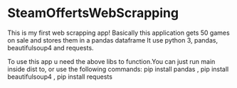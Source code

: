 # SteamOffertsWebScrapping
This is my first web scrapping app!
Basically this application gets 50 games on sale and stores them in a pandas dataframe
It use python 3, pandas, beautifulsoup4 and requests.

To use this app u need the above libs to function.You can just run main inside dist to, or use the following commands:
pip install pandas ,
pip install beautifulsoup4 ,
pip install requests
